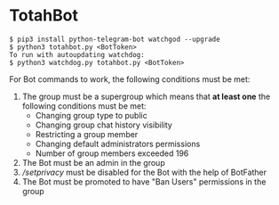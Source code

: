 # TotahBot

    $ pip3 install python-telegram-bot watchgod --upgrade
    $ python3 totahbot.py <BotToken>
    To run with autoupdating watchdog:
    $ python3 watchdog.py totahbot.py <BotToken>
    
For Bot commands to work, the following conditions must be met:
1. The group must be a supergroup which means that **at least one** the following conditions must be met:
   - Changing group type to public
   - Changing group chat history visibility
   - Restricting a group member
   - Changing default administrators permissions
   - Number of group members exceeded 196
2. The Bot must be an admin in the group
3. */setprivacy* must be disabled for the Bot with the help of BotFather
4. The Bot must be promoted to have "Ban Users" permissions in the group   
